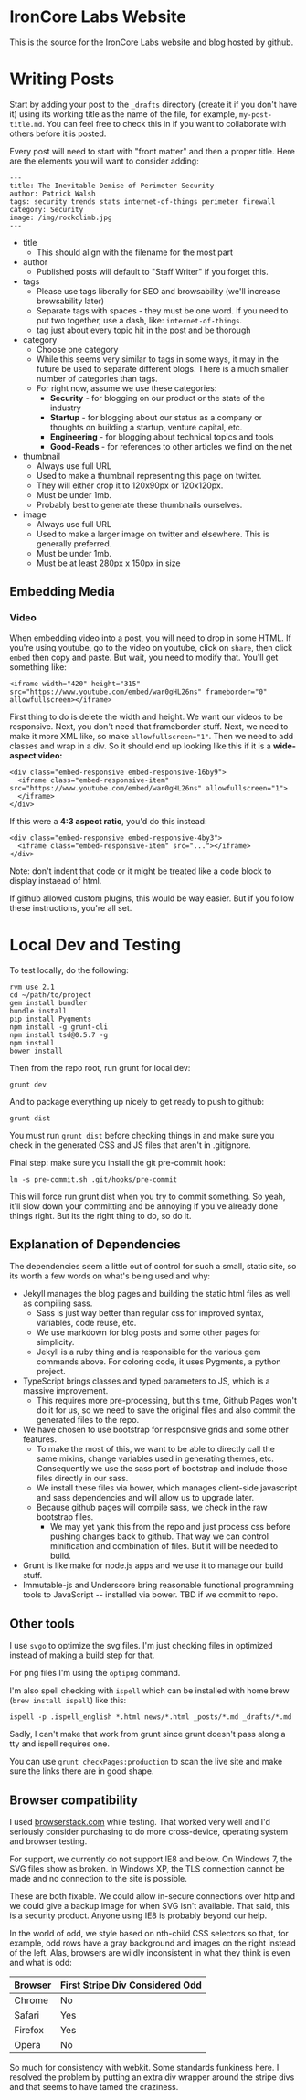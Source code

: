 # IronCore Labs Website

This is the source for the IronCore Labs website and blog hosted by github.

# Writing Posts

Start by adding your post to the `_drafts` directory (create it if you don't have it) using its working title as the name of the file, for example, `my-post-title.md`.  You can feel free to check this in if you want to collaborate with others before it is posted.

Every post will need to start with "front matter" and then a proper title.  Here are the elements you will want to consider adding:

    ---
    title: The Inevitable Demise of Perimeter Security
    author: Patrick Walsh
    tags: security trends stats internet-of-things perimeter firewall
    category: Security
    image: /img/rockclimb.jpg
    ---

* title
  * This should align with the filename for the most part
* author
  * Published posts will default to "Staff Writer" if you forget this.
* tags
  * Please use tags liberally for SEO and browsability (we'll increase browsability later)
  * Separate tags with spaces - they must be one word.  If you need to put two together, use a dash, like: `internet-of-things`.
  * tag just about every topic hit in the post and be thorough
* category
  * Choose one category
  * While this seems very similar to tags in some ways, it may in the future be used to separate different blogs.  There is a much smaller number of categories than tags.
  * For right now, assume we use these categories:
    * **Security** - for blogging on our product or the state of the industry
    * **Startup** - for blogging about our status as a company or thoughts on building a startup, venture capital, etc.
    * **Engineering** - for blogging about technical topics and tools
    * **Good-Reads** - for references to other articles we find on the net
* thumbnail
  * Always use full URL
  * Used to make a thumbnail representing this page on twitter.
  * They will either crop it to 120x90px or 120x120px.
  * Must be under 1mb.
  * Probably best to generate these thumbnails ourselves.
* image
  * Always use full URL
  * Used to make a larger image on twitter and elsewhere.  This is generally preferred.
  * Must be under 1mb.
  * Must be at least 280px x 150px in size

## Embedding Media

### Video

When embedding video into a post, you will need to drop in some HTML.  If you're using youtube, go to the video on youtube, click on `share`, then click `embed` then copy and paste.  But wait, you need to modify that.  You'll get something like:

    <iframe width="420" height="315" src="https://www.youtube.com/embed/war0gHL26ns" frameborder="0" allowfullscreen></iframe>

First thing to do is delete the width and height.  We want our videos to be responsive.  Next, you don't need that frameborder stuff.  Next, we need to make it more XML like, so make `allowfullscreen="1"`.  Then we need to add classes and wrap in a div.  So it should end up looking like this if it is a **wide-aspect video:**

    <div class="embed-responsive embed-responsive-16by9">
      <iframe class="embed-responsive-item" src="https://www.youtube.com/embed/war0gHL26ns" allowfullscreen="1">
      </iframe>
    </div>

If this were a **4:3 aspect ratio**, you'd do this instead:

    <div class="embed-responsive embed-responsive-4by3">
      <iframe class="embed-responsive-item" src="..."></iframe>
    </div>

Note: don't indent that code or it might be treated like a code block to display instaead of html.

If github allowed custom plugins, this would be way easier.  But if you follow these instructions, you're all set.

# Local Dev and Testing

To test locally, do the following:

    rvm use 2.1
    cd ~/path/to/project
    gem install bundler
    bundle install
    pip install Pygments
    npm install -g grunt-cli
    npm install tsd@0.5.7 -g
    npm install
    bower install

Then from the repo root, run grunt for local dev:

    grunt dev

And to package everything up nicely to get ready to push to github:

    grunt dist

You must run `grunt dist` before checking things in and make sure you check in the generated CSS and JS files that aren't in .gitignore.

Final step: make sure you install the git pre-commit hook:

    ln -s pre-commit.sh .git/hooks/pre-commit
    
This will force run grunt dist when you try to commit something.  So yeah, it'll slow down your committing and be annoying if you've already done things right.  But its the right thing to do, so do it.

## Explanation of Dependencies

The dependencies seem a little out of control for such a small, static site, so its worth a few words on what's being used and why:

* Jekyll manages the blog pages and building the static html files as well as compiling sass.
  * Sass is just way better than regular css for improved syntax, variables, code reuse, etc.
  * We use markdown for blog posts and some other pages for simplicity.
  * Jekyll is a ruby thing and is responsible for the various gem commands above.  For coloring code, it uses Pygments, a python project.
* TypeScript brings classes and typed parameters to JS, which is a massive improvement.
  * This requires more pre-processing, but this time, Github Pages won't do it for us, so we need to save the original files and also commit the generated files to the repo.
* We have chosen to use bootstrap for responsive grids and some other features.
  * To make the most of this, we want to be able to directly call the same mixins, change variables used in generating themes, etc.  Consequently we use the sass port of bootstrap and include those files directly in our sass.
  * We install these files via bower, which manages client-side javascript and sass dependencies and will allow us to upgrade later.
  * Because github pages will compile sass, we check in the raw bootstrap files.
      * We may yet yank this from the repo and just process css before pushing changes back to github.  That way we can control minification and combination of files.  But it will be needed to build.
* Grunt is like make for node.js apps and we use it to manage our build stuff.
* Immutable-js and Underscore bring reasonable functional programming tools to JavaScript -- installed via bower.  TBD if we commit to repo.

## Other tools

I use `svgo` to optimize the svg files.  I'm just checking files in optimized instead of making a build step for that.

For png files I'm using the `optipng` command.

I'm also spell checking with `ispell` which can be installed with home brew (`brew install ispell`) like this:

    ispell -p .ispell_english *.html news/*.html _posts/*.md _drafts/*.md

Sadly, I can't make that work from grunt since grunt doesn't pass along a tty and ispell requires one.

You can use `grunt checkPages:production` to scan the live site and make sure the links there are in good shape.

## Browser compatibility

I used [browserstack.com](https://www.browserstack.com/) while testing.  That worked very well and I'd seriously consider purchasing to do more cross-device, operating system and browser testing.

For support, we currently do not support IE8 and below.  On Windows 7, the SVG files show as broken.  In Windows XP, the TLS connection cannot be made and no connection to the site is possible.

These are both fixable.  We could allow in-secure connections over http and we could give a backup image for when SVG isn't available.  That said, this is a security product.  Anyone using IE8 is probably beyond our help.

In the world of odd, we style based on nth-child CSS selectors so that, for example, odd rows have a gray background and images on the right instead of the left.  Alas, browsers are wildly inconsistent in what they think is even and what is odd:

| Browser | First Stripe Div Considered Odd |
| ------- | ------------------------------- |
| Chrome  | No                              |
| Safari  | Yes                             |
| Firefox | Yes                             |
| Opera   | No                              |

So much for consistency with webkit.  Some standards funkiness here.  I resolved the problem by putting an extra div wrapper around the stripe divs and that seems to have tamed the craziness.


